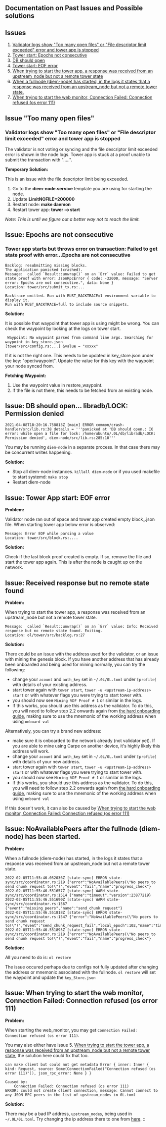 ## Documentation on Past Issues and Possible solutions

## Issues
1. [Validator logs show "Too many open files" or "File descriptor limit exceeded" error and tower app is stopped](#issue-1)
2. [Tower start: Epochs not consecutive](#issue-2)
3. [DB should open](#issue-3)
4. [Tower start: EOF error](#issue-4)
5. [When trying to start the tower app, a response was received from an upstream_node but not a remote tower state](#issue-5)
6. [When a fullnode (diem-node) has started, in the logs it states that a response was received from an upstream_node but not a remote tower state.](#issue-6)
7. [When trying to start the web monitor, Connection Failed: Connection refused (os error 111)](#issue-7)

## <a id="issue-1"></a> Issue "Too many open files"
### Validator logs show "Too many open files" or "File descriptor limit exceeded" error and tower app is stopped

The validator is not voting or syncing and the file descriptor limit exceeded error is shown in the node logs. Tower app is stuck at a proof unable to submit the transaction with ".....".

**Temporary Solution:**

This is an issue with the file descriptor limit being exceeded.

1. Go to the **diem-node.service** template you are using for starting the node.
2. Update **LimitNOFILE=200000**
3. Restart node: **make daemon**
4. Restart tower app: **tower -o start**

*Note: This is until we figure out a better way not to reach the limit.*


## <a id="issue-2"></a>  Issue: Epochs are not consecutive
### Tower app starts but throws error on transaction: Failed to get state proof with error...Epochs are not consecutive

```
Backlog: resubmitting missing blocks.
The application panicked (crashed).
Message:  called `Result::unwrap()` on an `Err` value: Failed to get state proof with error: JsonRpcError { code: -32000, message: "Server error: Epochs are not consecutive.", data: None }
Location: tower/src/submit_tx.rs:...

Backtrace omitted. Run with RUST_BACKTRACE=1 environment variable to display it.
Run with RUST_BACKTRACE=full to include source snippets.

```

**Solution:**

It is possible that waypoint that tower app is using might be wrong. You can check the waypoint by looking at the logs on tower start.
```
 Waypoint: No waypoint parsed from command line args. Searching for waypoint in key_store.json
[tower/src/config.rs:...] &value = "xxxxx"
```
If it is not the right one. This needs to be updated in key_store.json under the key: "oper/waypoint". Update the value for this key with the waypoint your node synced from.

**Fetching Waypoint:**
1. Use the waypoint value in restore_waypoint.
2. If the file is not there, this needs to be fetched from an existing node.


## <a id="issue-3"></a> Issue: DB should open... libradb/LOCK: Permission denied

```
2021-04-08T18:20:16.758813Z [main] ERROR common/crash-handler/src/lib.rs:38 details = '''panicked at 'DB should open.: IO error: while open a file for lock: /home/ubuntu/.0L/db/libradb/LOCK: Permission denied', diem-node/src/lib.rs:285:10'''
```

You may be running `diem-node` in a separate process. In that case there may be concurrent writes happening.

**Solution:**

- Stop all diem-node instances.  `killall diem-node` or if you used makefile to start systemd:  `make stop`
- Restart diem-node

## <a id="issue-4"></a> Issue: Tower App start: EOF error

**Problem:**

Validator node ran out of space and tower app created empty block_.json file. When starting tower app below error is observed:

```
Message: Error EOF while parsing a value
Location: tower/src/block.rs:....
```
**Solution:**

Check if the last block proof created is empty. If so, remove the file and start the tower app again. This is after the node is caught up on the network.

## <a id="issue-5"></a> Issue: Received response but no remote state found

**Problem:**

When trying to start the tower app, a response was received from an upstream_node but not a remote tower state.

```
Message:  called `Result::unwrap()` on an `Err` value: Info: Received response but no remote state found. Exiting.
Location: ol/tower/src/backlog.rs:27
```
**Solution:**

There could be an issue with the address used for the validator, or an issue with mining the genesis block.
If you have another address that has already been onboarded and being used for mining normally, you can try the following:

- change your `acount` and `auth_key` set in `~/.0L/0L.toml` under `[profile]` with details of your existing address.
- start tower again with `tower start`, `tower -u <upstream-ip-address> start` or with whatever flags you were trying to start tower with.
- you should now see `Mining VDF Proof # 1` or similar in the logs.
- If this works, you should use this address as the validator. To do this, you will need to follow step 2.2 onwards again from [the hard onboarding guide](../../node-ops/validators/validator_onboarding_hard_mode.md#2-generate-account-keys), making sure to use the mnemonic of the working address when using `onboard val`

Alternatively, you can try a brand new address:
- make sure it is onboarded to the network already (not validator yet). If you are able to mine using Carpe on another device, it's highly likely this address will work.
- change your `acount` and `auth_key` set in `~/.0L/0L.toml` under `[profile]` with details of your new address.
- start tower again with `tower start`, `tower -u <upstream-ip-address> start` or with whatever flags you were trying to start tower with.
- you should now see `Mining VDF Proof # 1` or similar in the logs.
- If this works, you should use this address as the validator. To do this, you will need to follow step 2.2 onwards again from [the hard onboarding guide](../../node-ops/validators/validator_onboarding_hard_mode.md#2-generate-account-keys), making sure to use the mnemonic of the working address when using `onboard val`

If this doesn't work, it can also be caused by [When trying to start the web monitor, Connection Failed: Connection refused (os error 111)](#issue-7)

## <a id="issue-6"></a> Issue: NoAvailablePeers after the fullnode (diem-node) has been started.

**Problem:**

When a fullnode (diem-node) has started, in the logs it states that a response was received from an upstream_node but not a remote tower state.
```
2022-02-05T11:55:46.052036Z [state-sync] ERROR state-sync/src/coordinator.rs:219 {"error":"NoAvailablePeers(\"No peers to send chunk request to!\")","event":"fail","name":"progress_check"}
2022-02-05T11:55:46.551657Z [state-sync] WARN state-sync/src/coordinator.rs:1514 {"name":"timeout","version":23877219}
2022-02-05T11:55:46.551690Z [state-sync] WARN state-sync/src/coordinator.rs:1567 {"event":"missing_peers","name":"send_chunk_request"}
2022-02-05T11:55:46.551818Z [state-sync] ERROR state-sync/src/coordinator.rs:1547 {"error":"NoAvailablePeers(\"No peers to send chunk request to!\")","event":"send_chunk_request_fail","local_epoch":102,"name":"timeout","version":23877219}
2022-02-05T11:55:46.551895Z [state-sync] ERROR state-sync/src/coordinator.rs:219 {"error":"NoAvailablePeers(\"No peers to send chunk request to!\")","event":"fail","name":"progress_check"}
```
**Solution:**

All you need to do is: `ol restore`

The issue occured perhaps due to configs not fully updated after changing the address or mnemonic associated with the fullnode. `ol restore` will set the waypoint and update the `key_Store.json`


## <a id="issue-7"></a> Issue: When trying to start the web monitor, Connection Failed: Connection refused (os error 111)

**Problem:**

When starting the web_monitor, you may get `Connection Failed: Connection refused (os error 111)`.

You may also either have issue 5. [When trying to start the tower app, a response was received from an upstream_node but not a remote tower state](#issue-5), the solution here could fix that too.


```
can make client but could not get metadata Error { inner: Inner { kind: Request, source: Some(ConnectionFailed("Connection refused (os error 111)")), json_rpc_error: None } }

Caused by:
    Connection Failed: Connection refused (os error 111)
ERROR: could not create client connection, message: Cannot connect to any JSON RPC peers in the list of upstream_nodes in 0L.toml
```
**Solution:**

There may be a bad IP address, `upstream_nodes`, being used in `~/.0L/0L.toml`. Try changing the ip address there to one from [here](https://github.com/0LNetworkCommunity/carpe/blob/main/seed_peers/fullnode_seed_playlist.json).
::